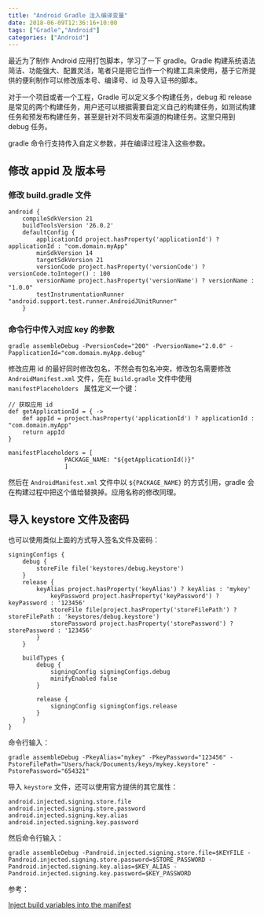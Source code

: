 ```yaml
---
title: "Android Gradle 注入编译变量"
date: 2018-06-09T12:36:16+10:00
tags: ["Gradle","Android"]
categories: ["Android"]
---
```


最近为了制作 Android 应用打包脚本，学习了一下 gradle。Gradle 构建系统语法简洁、功能强大、配置灵活，笔者只是把它当作一个构建工具来使用，基于它所提供的便利制作可以修改版本号、编译号、id 及导入证书的脚本。

对于一个项目或者一个工程，Gradle 可以定义多个构建任务，debug 和 release 是常见的两个构建任务，用户还可以根据需要自定义自己的构建任务，如测试构建任务和预发布构建任务，甚至是针对不同发布渠道的构建任务。这里只用到 debug 任务。

gradle 命令行支持传入自定义参数，并在编译过程注入这些参数。

## 修改 appid 及 版本号

### 修改 build.gradle 文件

```
android {
    compileSdkVersion 21
    buildToolsVersion '26.0.2'
    defaultConfig {
        applicationId project.hasProperty('applicationId') ? applicationId : "com.domain.myApp"
        minSdkVersion 14
        targetSdkVersion 21
        versionCode project.hasProperty('versionCode') ? versionCode.toInteger() : 100
        versionName project.hasProperty('versionName') ? versionName : "1.0.0"
        testInstrumentationRunner "android.support.test.runner.AndroidJUnitRunner"
    }
```

### 命令行中传入对应 key 的参数

```
gradle assembleDebug -PversionCode="200" -PversionName="2.0.0" -PapplicationId="com.domain.myApp.debug"
```

修改应用 id 的最好同时修改包名，不然会有包名冲突，修改包名需要修改 `AndroidManifest.xml` 文件，先在 `build.gradle` 文件中使用 `manifestPlaceholders ` 属性定义一个键：

```
// 获取应用 id
def getApplicationId = { ->
    def appId = project.hasProperty('applicationId') ? applicationId : "com.domain.myApp"
    return appId
}

manifestPlaceholders = [
                PACKAGE_NAME: "${getApplicationId()}"
                ]
```

然后在 `AndroidManifest.xml` 文件中以 `${PACKAGE_NAME}` 的方式引用，gradle 会在构建过程中把这个值给替换掉。应用名称的修改同理。

## 导入 keystore 文件及密码

也可以使用类似上面的方式导入签名文件及密码：

```
signingConfigs {
    debug {
        storeFile file('keystores/debug.keystore')
    }
    release {
        keyAlias project.hasProperty('keyAlias') ? keyAlias : 'mykey'
            keyPassword project.hasProperty('keyPassword') ? keyPassword : '123456'
            storeFile file(project.hasProperty('storeFilePath') ? storeFilePath : 'keystores/debug.keystore')
            storePassword project.hasProperty('storePassword') ? storePassword : '123456'
        }
    }

    buildTypes {
        debug {
            signingConfig signingConfigs.debug
            minifyEnabled false
        }

        release {
            signingConfig signingConfigs.release
        }
    }
}
```

命令行输入：
```
gradle assembleDebug -PkeyAlias="mykey" -PkeyPassword="123456" -PstoreFilePath="Users/hack/Documents/keys/mykey.keystore" -PstorePassword="654321"
```

导入 `keystore` 文件，还可以使用官方提供的其它属性：

```
android.injected.signing.store.file
android.injected.signing.store.password
android.injected.signing.key.alias
android.injected.signing.key.password
```

然后命令行输入：
```
gradle assembleDebug -Pandroid.injected.signing.store.file=$KEYFILE -Pandroid.injected.signing.store.password=$STORE_PASSWORD -Pandroid.injected.signing.key.alias=$KEY_ALIAS -Pandroid.injected.signing.key.password=$KEY_PASSWORD
```

参考：

[Inject build variables into the manifest](https://developer.android.com/studio/build/manifest-build-variables)